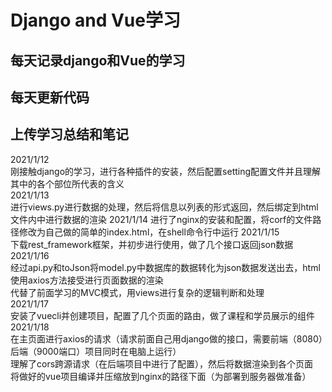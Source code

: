 # Django and Vue学习
## 每天记录django和Vue的学习  
## 每天更新代码  
## 上传学习总结和笔记  
2021/1/12  
刚接触django的学习，进行各种插件的安装，然后配置setting配置文件并且理解其中的各个部位所代表的含义  
2021/1/13  
进行views.py进行数据的处理，然后将信息以列表的形式返回，然后绑定到html文件内中进行数据的渲染 
2021/1/14
进行了nginx的安装和配置，将corf的文件路径修改为自己做的简单的index.html，在shell命令行中运行
2021/1/15  
下载rest_framework框架，并初步进行使用，做了几个接口返回json数据  
2021/1/16  
经过api.py和toJson将model.py中数据库的数据转化为json数据发送出去，html使用axios方法接受进行页面数据的渲染  
代替了前面学习的MVC模式，用views进行复杂的逻辑判断和处理  
2021/1/17  
安装了vuecli并创建项目，配置了几个页面的路由，做了课程和学员展示的组件  
2021/1/18  
在主页面进行axios的请求（请求前面自己用django做的接口，需要前端（8080）后端（9000端口）项目同时在电脑上运行）  
理解了cors跨源请求（在后端项目中进行了配置），然后将数据渲染到各个页面  
将做好的vue项目编译并压缩放到nginx的路径下面（为部署到服务器做准备）
